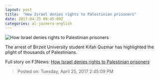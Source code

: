 ```yaml
---
layout: post
title:  "How Israel denies rights to Palestinian prisoners"
date: 2017-04-25 09:45:09Z
categories: al-jazeera-english
---
```


![How Israel denies rights to Palestinian prisoners](http://www.aljazeera.com/mritems/Images/2011/12/17/2011121763739669734_20.jpg)

The arrest of Birzeit University student Kifah Quzmar has highlighted the plight of thousands of Palestinians.


Full story on F3News: [How Israel denies rights to Palestinian prisoners](http://www.f3nws.com/n/xFkSED)

> Posted on: Tuesday, April 25, 2017 2:45:09 PM
